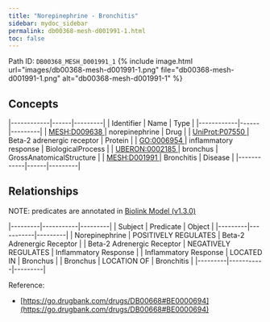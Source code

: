 ```yaml
---
title: "Norepinephrine - Bronchitis"
sidebar: mydoc_sidebar
permalink: db00368-mesh-d001991-1.html
toc: false 
---
```



Path ID: `DB00368_MESH_D001991_1`
{% include image.html url="images/db00368-mesh-d001991-1.png" file="db00368-mesh-d001991-1.png" alt="db00368-mesh-d001991-1" %}

## Concepts

|------------|------|---------|
| Identifier | Name | Type    |
|------------|------|---------|
| <a href="https://identifiers.org/MESH:D009638">MESH:D009638 </a> | norepinephrine | Drug |
| <a href="https://identifiers.org/UniProt:P07550">UniProt:P07550 </a> | Beta-2 adrenergic receptor | Protein |
| <a href="https://identifiers.org/GO:0006954">GO:0006954 </a> | inflammatory response | BiologicalProcess |
| <a href="https://identifiers.org/UBERON:0002185">UBERON:0002185 </a> | bronchus | GrossAnatomicalStructure |
| <a href="https://identifiers.org/MESH:D001991">MESH:D001991 </a> | Bronchitis | Disease |
|------------|------|---------|

## Relationships


NOTE: predicates are annotated in <a href="https://github.com/biolink/biolink-model/releases/tag/v1.3.0">Biolink Model (v1.3.0)</a>

|---------|-----------|---------|
| Subject | Predicate | Object  |
|---------|-----------|---------|
| Norepinephrine | POSITIVELY REGULATES | Beta-2 Adrenergic Receptor |
| Beta-2 Adrenergic Receptor | NEGATIVELY REGULATES | Inflammatory Response |
| Inflammatory Response | LOCATED IN | Bronchus |
| Bronchus | LOCATION OF | Bronchitis |
|---------|-----------|---------|

Reference: 
  - [https://go.drugbank.com/drugs/DB00668#BE0000694](https://go.drugbank.com/drugs/DB00668#BE0000694)
